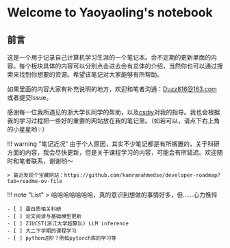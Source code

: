 # Welcome to Yaoyaoling's notebook

## 前言
这是一个用于记录自己计算机学习生涯的一个笔记本。会不定期的更新里面的内容。每个板块具体的内容可以分别点击进去会有总体的介绍，当然你也可以通过搜索来找到你想要的资源。希望该笔记对大家能够有所帮助。

如果里面的内容大家有补充说明的地方，欢迎和笔者沟通：Duzz816@163.com 或者提交Issue。

感谢每一位我所遇见的浙大学长同学的帮助，以及[csdiy](https://csdiy.wiki)对我的指导。我也会根据我的学习过程把一些好的重要的网站放在我的笔记里。（如若可以，请点下右上角的小星星哟✨）

<!-- prettier-ignore-start -->
!!! warning "笔记近况"
    由于个人原因，其实不少笔记都是有所搁置的，关于科研方面的内容，我会尽快更新，但是关于课程学习的内容，可能会有所延迟。欢迎随时和笔者联系，谢谢哟～

    > 最近发现个宝藏网站：https://github.com/kamranahmedse/developer-roadmap?tab=readme-ov-file
<!-- prettier-ignore-end -->

!!! note "List"
    > 哈哈哈哈哈哈哈，真的意识到想做的事情好多，但……心力憔悴

    - [ ] 蛋白质相关科研
    - [ ] 论文阅读与基础模型更新
    - [ ] ZJUCST(浙江大学超算队) LLM inference
    - [ ] 大二下学期的课程学习
    - [ ] python进阶？例如pytorch库的学习等


